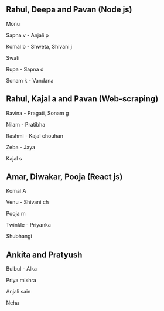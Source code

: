 ## Rahul, Deepa and Pavan (Node js)
Monu 

Sapna v - Anjali p

Komal b - Shweta, Shivani j

Swati

Rupa - Sapna d

Sonam k - Vandana

## Rahul, Kajal a and Pavan (Web-scraping) 
Ravina - Pragati, Sonam g

Nilam - Pratibha

Rashmi - Kajal chouhan

Zeba - Jaya

Kajal s

## Amar, Diwakar, Pooja (React js)

Komal A

Venu - Shivani ch

Pooja m

Twinkle - Priyanka

Shubhangi

## Ankita and Pratyush

Bulbul - Alka

Priya mishra

Anjali sain

Neha
